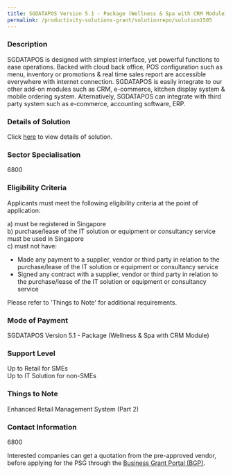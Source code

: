 ```yaml
---
title: SGDATAPOS Version 5.1 - Package (Wellness & Spa with CRM Module)
permalink: /productivity-solutions-grant/solutionrepo/solution1505
---
```


### Description

SGDATAPOS is designed with simplest interface, yet powerful functions to ease operations.
Backed with cloud back office, POS configuration such as menu, inventory or promotions & real time sales report are accessible everywhere with internet connection.
SGDATAPOS is easily integrate to our other add-on modules such as CRM, e-commerce, kitchen display system & mobile ordering system.
Alternatively, SGDATAPOS can integrate with third party system such as e-commerce, accounting software, ERP.

### Details of Solution

Click <a href='SINGAPORE DATA HUB PTE LTD' target='_blank' rel='noopener'>here</a> to view details of solution.

### Sector Specialisation

 6800 

### Eligibility Criteria

Applicants must meet the following eligibility criteria at the point of application:

a) must be registered in Singapore <br>
b) purchase/lease of the IT solution or equipment or consultancy service must be used in Singapore <br>
c) must not have:
- Made any payment to a supplier, vendor or third party in relation to the purchase/lease of the IT solution or equipment or consultancy service
- Signed any contract with a supplier, vendor or third party in relation to the purchase/lease of the IT solution or equipment or consultancy service

Please refer to 'Things to Note' for additional requirements.

### Mode of Payment
SGDATAPOS Version 5.1 - Package (Wellness & Spa with CRM Module)

### Support Level
Up to Retail for SMEs <br>
Up to IT Solution for non-SMEs

### Things to Note
Enhanced Retail Management System (Part 2)

### Contact Information
6800

Interested companies can get a quotation from the pre-approved vendor, before applying for the PSG through the <a target='_blank' rel='noopener' href='https://www.businessgrants.gov.sg/'>Business Grant Portal (BGP)</a>.
